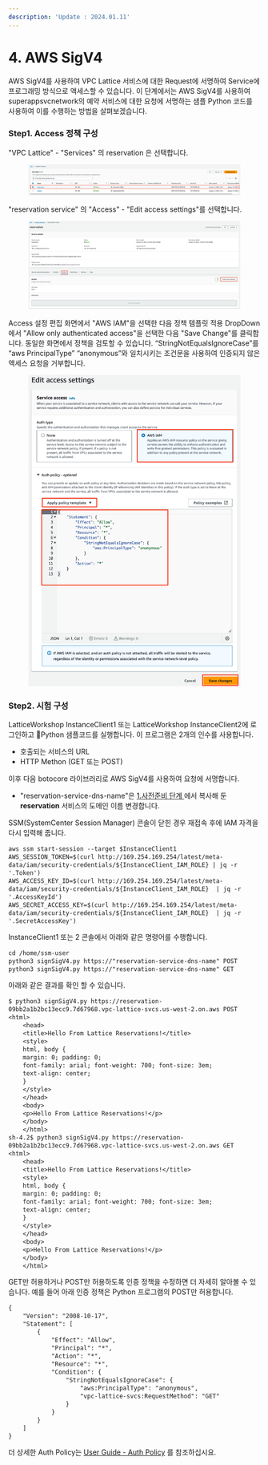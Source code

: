```yaml
---
description: 'Update : 2024.01.11'
---
```


# 4. AWS SigV4

AWS SigV4를 사용하여 VPC Lattice 서비스에 대한 Request에 서명하여 Service에 프로그래밍 방식으로 액세스할 수 있습니다. 이 단계에서는 AWS SigV4를 사용하여 superappsvcnetwork의 예약 서비스에 대한 요청에 서명하는 샘플 Python 코드를 사용하여 이를 수행하는 방법을 살펴보겠습니다.

### Step1. Access 정책 구성

"VPC Lattice" - "Services" 의 reservation 은 선택합니다.&#x20;

<figure><img src="../.gitbook/assets/image (9).png" alt=""><figcaption></figcaption></figure>

"reservation service" 의 "Access" - "Edit access settings"를 선택합니다.

<figure><img src="../.gitbook/assets/image (34).png" alt=""><figcaption></figcaption></figure>

Access 설정 편집 화면에서 "AWS IAM"을 선택한 다음 정책 템플릿 적용 DropDown에서 "Allow only authenticated access"을 선택한 다음 "Save Change"를 클릭합니다. 동일한 화면에서 정책을 검토할 수 있습니다. “StringNotEqualsIgnoreCase”를 “aws PrincipalType” “anonymous”와 일치시키는 조건문을 사용하여 인증되지 않은 액세스 요청을 거부합니다.

<figure><img src="../.gitbook/assets/image (35).png" alt=""><figcaption></figcaption></figure>

### Step2. 시험 구성



LatticeWorkshop InstanceClient1 또는 LatticeWorkshop InstanceClient2에 로그인하고 Python 샘플코드를 실행합니다. 이 프로그램은 2개의 인수를 사용합니다.

* 호출되는 서비스의 URL
* HTTP Methon (GET 또는 POST)&#x20;

이후 다음 botocore 라이브러리로 AWS SigV4를 사용하여 요청에 서명합니다.&#x20;

* "reservation-service-dns-name"은 [1.사전준비 단계 ](1..md#id-1)에서 복사해 둔 **reservation** 서비스의 도메인 이름 변경합니다.

SSM(SystemCenter Session Manager) 콘솔이 닫힌 경우 재접속 후에 IAM 자격을 다시 입력해 줍니다.

```
aws ssm start-session --target $InstanceClient1
AWS_SESSION_TOKEN=$(curl http://169.254.169.254/latest/meta-data/iam/security-credentials/${InstanceClient_IAM_ROLE} | jq -r '.Token')
AWS_ACCESS_KEY_ID=$(curl http://169.254.169.254/latest/meta-data/iam/security-credentials/${InstanceClient_IAM_ROLE}  | jq -r '.AccessKeyId')
AWS_SECRET_ACCESS_KEY=$(curl http://169.254.169.254/latest/meta-data/iam/security-credentials/${InstanceClient_IAM_ROLE}  | jq -r '.SecretAccessKey')
```

InstanceClient1 또는 2 콘솔에서 아래와 같은 명령어를 수행합니다.

```
cd /home/ssm-user
python3 signSigV4.py https://"reservation-service-dns-name" POST
python3 signSigV4.py https://"reservation-service-dns-name" GET
```

아래와 같은 결과를 확인 할 수 있습니다.

```
$ python3 signSigV4.py https://reservation-09bb2a1b2bc13ecc9.7d67968.vpc-lattice-svcs.us-west-2.on.aws POST
<html>
    <head>
    <title>Hello From Lattice Reservations!</title>
    <style>
    html, body {
    margin: 0; padding: 0;
    font-family: arial; font-weight: 700; font-size: 3em;
    text-align: center;
    }
    </style>
    </head>
    <body>
    <p>Hello From Lattice Reservations!</p>
    </body>
    </html>
sh-4.2$ python3 signSigV4.py https://reservation-09bb2a1b2bc13ecc9.7d67968.vpc-lattice-svcs.us-west-2.on.aws GET
<html>
    <head>
    <title>Hello From Lattice Reservations!</title>
    <style>
    html, body {
    margin: 0; padding: 0;
    font-family: arial; font-weight: 700; font-size: 3em;
    text-align: center;
    }
    </style>
    </head>
    <body>
    <p>Hello From Lattice Reservations!</p>
    </body>
    </html>
```

GET만 허용하거나 POST만 허용하도록 인증 정책을 수정하면 더 자세히 알아볼 수 있습니다. 예를 들어 아래 인증 정책은 Python 프로그램의 POST만 허용합니다.

```
{
    "Version": "2008-10-17",
    "Statement": [
        {
            "Effect": "Allow",
            "Principal": "*",
            "Action": "*",
            "Resource": "*",
            "Condition": {
                "StringNotEqualsIgnoreCase": {
                    "aws:PrincipalType": "anonymous",
                    "vpc-lattice-svcs:RequestMethod": "GET"
                }
            }
        }
    ]
}

```

더 상세한 Auth Policy는 [User Guide - Auth Policy](https://docs.aws.amazon.com/vpc-lattice/latest/ug/auth-policies.html) 를 참조하십시요.
